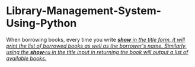 # Library-Management-System-Using-Python

When borrowing books, every time you write <u><i><b>show</b><i><u> in the title form, it will print the list of borrowed books as well as the borrower's name. Similarly, using the <u><i><b>show</b><i><u in the title input in returning the book will output a list of available books.

